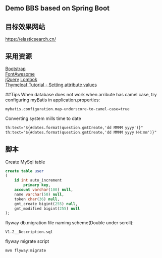 ## Demo BBS based on Spring Boot

## 目标效果网站
https://elasticsearch.cn/

## 采用资源
[Bootstrap](https://getbootstrap.com/)  
[FontAwesome](https://fontawesome.com/)  
[jQuery](https://jquery.com/)
[Lombok](https://www.projectlombok.org/)  
[Thymeleaf Tutorial - Setting attribute values](https://www.thymeleaf.org/doc/tutorials/3.0/usingthymeleaf.html#setting-attribute-values)

##Tips
When database does not work when arribute has camel case, try configuring myBatis in application.properties:
```
mybatis.configuration.map-underscore-to-camel-case=true
```

Converting system mills time to date
```html
th:text="${#dates.format(question.gmtCreate,'dd MMMM yyyy')}"
th:text="${#dates.format(question.gmtCreate,'dd MMMM yyyy HH:mm')}"
```

## 脚本
Create MySql table
```sql
create table user
(
	id int auto_increment
		primary key,
	account varchar(100) null,
	name varchar(50) null,
	token char(36) null,
	gmt_create bigint(255) null,
	gmt_modified bigint(255) null
);
```
flyway db.migration file naming scheme(Double under scroll):
```
V1.2__Description.sql
``` 
flyway migrate script
```bash
mvn flyway:migrate
```